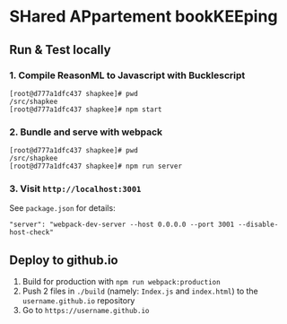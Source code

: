 # SHared APpartement bookKEEping

##  Run & Test locally

### 1. Compile ReasonML to Javascript with Bucklescript
```
[root@d777a1dfc437 shapkee]# pwd
/src/shapkee
[root@d777a1dfc437 shapkee]# npm start
```

### 2. Bundle and serve with webpack
```
[root@d777a1dfc437 shapkee]# pwd
/src/shapkee
[root@d777a1dfc437 shapkee]# npm run server
```

### 3. Visit `http://localhost:3001`

See `package.json` for details:
```
"server": "webpack-dev-server --host 0.0.0.0 --port 3001 --disable-host-check"
```


## Deploy to github.io

1. Build for production with `npm run webpack:production`
2. Push 2 files in `./build` (namely: `Index.js` and `index.html`) to the `username.github.io` repository
3. Go to `https://username.github.io`
